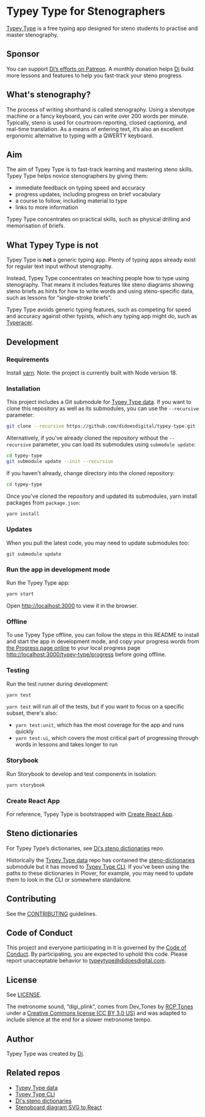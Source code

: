 # Typey Type for Stenographers

[Typey Type](https://didoesdigital.com/typey-type/) is a free typing app designed for steno students to practise and master stenography.

## Sponsor

You can support [Di’s efforts on Patreon](https://www.patreon.com/didoesdigital). A monthly donation helps [Di](https://didoesdigital.com) build more lessons and features to help you fast-track your steno progress.

## What's stenography?

The process of writing shorthand is called stenography. Using a stenotype machine or a fancy keyboard, you can write over 200 words per minute. Typically, steno is used for courtroom reporting, closed captioning, and real-time translation. As a means of entering text, it’s also an excellent ergonomic alternative to typing with a QWERTY keyboard.

## Aim

The aim of Typey Type is to fast-track learning and mastering steno skills. Typey Type helps novice stenographers by giving them:

- immediate feedback on typing speed and accuracy
- progress updates, including progress on brief vocabulary
- a course to follow, including material to type
- links to more information

Typey Type concentrates on practical skills, such as physical drilling and memorisation of briefs.

## What Typey Type is not

Typey Type is **not** a generic typing app. Plenty of typing apps already exist for regular text input without stenography.

Instead, Typey Type concentrates on teaching people how to type using stenography. That means it includes features like steno diagrams showing steno briefs as hints for how to write words and using steno-specific data, such as lessons for “single-stroke briefs”.

Typey Type avoids generic typing features, such as competing for speed and accuracy against other typists, which any typing app might do, such as [Typeracer](https://play.typeracer.com/?universe=steno).

## Development

### Requirements

Install [yarn](https://yarnpkg.com/lang/en/docs/install/). Note: the project is currently built with Node version 18.

### Installation

This project includes a Git submodule for [Typey Type data](https://github.com/didoesdigital/typey-type-data). If you want to clone this repository as well as its submodules, you can use the `--recursive` parameter:

```sh
git clone --recursive https://github.com/didoesdigital/typey-type.git
```

Alternatively, if you've already cloned the repository without the `--recursive` parameter, you can load its submodules using `submodule update`:

```sh
cd typey-type
git submodule update --init --recursive
```

If you haven't already, change directory into the cloned repository:

```sh
cd typey-type
```

Once you've cloned the repository and updated its submodules, yarn install packages from `package.json`:

```sh
yarn install
```

### Updates

When you pull the latest code, you may need to update submodules too:

```
git submodule update
```

### Run the app in development mode

Run the Typey Type app:

```sh
yarn start
```

Open <http://localhost:3000> to view it in the browser.

### Offline

To use Typey Type offline, you can follow the steps in this README to install and start the app in development mode, and copy your progress words from [the Progress page online](https://didoesdigital.com/typey-type/progress) to your local progress page <http://localhost:3000/typey-type/progress> before going offline.

### Testing

Run the test runner during development:

```sh
yarn test
```

`yarn test` will run all of the tests, but if you want to focus on a specific subset, there's also:

- `yarn test:unit`, which has the most coverage for the app and runs quickly
- `yarn test:ui`, which covers the most critical part of progressing through words in lessons and takes longer to run

### Storybook

Run Storybook to develop and test components in isolation:

```sh
yarn storybook
```

### Create React App

For reference, Typey Type is bootstrapped with [Create React App](https://github.com/facebook/create-react-app).

## Steno dictionaries

For Typey Type’s dictionaries, see [Di's steno dictionaries](https://github.com/didoesdigital/steno-dictionaries) repo.

Historically the [Typey Type data](https://github.com/didoesdigital/typey-type-data) repo has contained the [steno-dictionaries](https://github.com/didoesdigital/steno-dictionaries) submodule but it has moved to [Typey Type CLI](https://github.com/didoesdigital/typey-type-cli). If you've been using the paths to these dictionaries in Plover, for example, you may need to update them to look in the CLI or somewhere standalone.

## Contributing

See the [CONTRIBUTING](./CONTRIBUTING.md) guidelines.

## Code of Conduct

This project and everyone participating in it is governed by the [Code of Conduct](CODE_OF_CONDUCT.md). By participating, you are expected to uphold this code. Please report unacceptable behavior to [typeytype@didoesdigital.com](mailto:typeytype@didoesdigital.com).

## License

See [LICENSE](./LICENSE).

The metronome sound, “digi_plink”, comes from Dev_Tones by [RCP Tones](https://rcptones.com/dev_tones/) under a [Creative Commons license (CC BY 3.0 US)](https://creativecommons.org/licenses/by/3.0/us/legalcode) and was adapted to include silence at the end for a slower metronome tempo.

## Author

Typey Type was created by [Di](https://didoesdigital.com).

## Related repos

- [Typey Type data](https://github.com/didoesdigital/typey-type-data)
- [Typey Type CLI](https://github.com/didoesdigital/typey-type-cli)
- [Di's steno dictionaries](https://github.com/didoesdigital/steno-dictionaries)
- [Stenoboard diagram SVG to React](https://github.com/didoesdigital/typey-type-stenoboard-diagram-svg-to-react)


